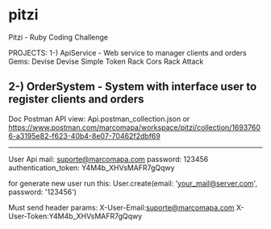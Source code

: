 # pitzi
Pitzi - Ruby Coding Challenge

PROJECTS:
1-) ApiService - Web service to manager clients and orders
Gems:
Devise
Devise Simple Token
Rack Cors
Rack Attack

2-) OrderSystem - System with interface user to register clients and orders
------------------
Doc Postman API view:
Api.postman_collection.json
or
https://www.postman.com/marcomapa/workspace/pitzi/collection/16937606-a3195e82-f623-40b4-8e07-70462f2dbf69

------------------
User Api
mail: suporte@marcomapa.com
password: 123456
authentication_token: Y4M4b_XHVsMAFR7gQqwy

for generate new user run this:
User.create(email: 'your_mail@server.com', password: '123456')

Must send header params:
X-User-Email:suporte@marcomapa.com
X-User-Token:Y4M4b_XHVsMAFR7gQqwy
